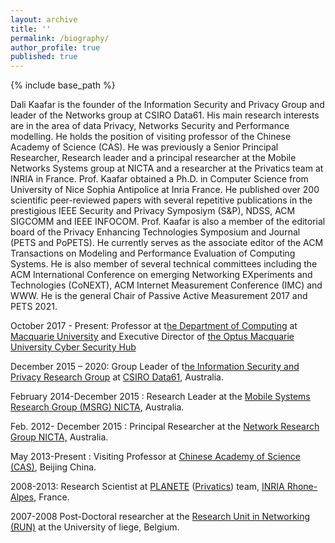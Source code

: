 ```yaml
---
layout: archive
title: ''
permalink: /biography/
author_profile: true
published: true
---
```


{% include base_path %}

Dali Kaafar is the founder of the Information Security and Privacy Group and leader of the Networks group at CSIRO Data61. His main research interests are in the area of data Privacy, Networks Security and Performance modelling. He holds the position of visiting professor of the Chinese Academy of Science (CAS). He was previously a Senior Principal Researcher, Research leader and a principal researcher at the Mobile Networks Systems group at NICTA and a researcher at the Privatics team at INRIA in France. Prof. Kaafar obtained a Ph.D. in Computer Science from University of Nice Sophia Antipolice at Inria France. He published over 200 scientific peer-reviewed papers with several repetitive publications in the prestigious IEEE Security and Privacy Symposiym (S&P), NDSS, ACM SIGCOMM and IEEE INFOCOM. Prof. Kaafar is also a member of the editorial board of the Privacy Enhancing Technologies Symposium and Journal (PETS and PoPETS). He currently serves as the associate editor of the ACM Transactions on Modeling and Performance Evaluation of Computing Systems. He is also member of several technical committees including the ACM International Conference on emerging Networking EXperiments and Technologies (CoNEXT), ACM Internet Measurement Conference (IMC) and WWW. He is the general Chair of Passive Active Measurement 2017 and PETS 2021.

October 2017 - Present: Professor at t[he Department of Computing](https://www.mq.edu.au/about/about-the-university/faculties-and-departments/faculty-of-science-and-engineering/departments-and-centres/department-of-computing) at [Macquarie University](https://www.mq.edu.au) and Executive Director of [the Optus Macquarie University Cyber Security Hub](http://www.mq.edu.au/about/about-the-university/offices-and-units/optus-macquarie-university-cyber-hub)

December 2015 – 2020: Group Leader of t[he Information Security and Privacy Research Group](https://research.csiro.au/isp/) at [CSIRO Data61](https://data61.csiro.au), Australia.

February 2014-December 2015 : Research Leader at the [Mobile Systems Research Group (MSRG) NICTA](https://en.wikipedia.org/wiki/NICTA), Australia.

Feb. 2012- December 2015 : Principal Researcher at the [Network Research Group NICTA,](https://en.wikipedia.org/wiki/NICTA) Australia.

May 2013-Present : Visiting Professor at [Chinese Academy of Science (CAS)](https://www.mq.edu.au/about/about-the-university/offices-and-units/optus-macquarie-university-cyber-security-hub/news-and-events/news2/news/cas-award-dali-kaafar), Beijing China.

2008-2013: Research Scientist at [PLANETE](http://planete.inria.fr) ([Privatics](https://team.inria.fr/privatics/)) team, [INRIA Rhone-Alpes](https://www.inria.fr/en/centre-inria-grenoble-rhone-alpes), France.

2007-2008 Post-Doctoral researcher at the [Research Unit in Networking (RUN)](http://www.run.montefiore.ulg.ac.be) at the University of liege, Belgium.


